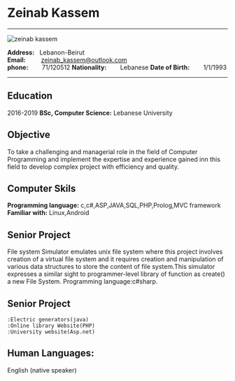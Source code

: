 # Zeinab Kassem

---

![zeinab kassem](/7CF1E484-B03C-4BE7-8CEA-3753BF93A0F4.jpeg "logo")

**Address:** &nbsp; Lebanon-Beirut </br>
**Email:** &nbsp;&nbsp;&nbsp;&nbsp;&nbsp;&nbsp;&nbsp;&nbsp;[zeinab_kassem@outlook.com](zeinab_kassem@outlook.com)</br>
**phone:** &nbsp;&nbsp;&nbsp;&nbsp;&nbsp;&nbsp; 71/120512
**Nationality:** &nbsp;&nbsp;&nbsp;&nbsp;&nbsp;&nbsp; Lebanese
**Date of Birth:** &nbsp;&nbsp;&nbsp;&nbsp;&nbsp;&nbsp; 1/1/1993

---

## Education

2016-2019
**BSc, Computer Science:** Lebanese University

## Objective

To take a challenging and managerial role in the field of Computer Programming and implement the expertise and experience gained inn this field to develop complex project with efficiency and quality.

## Computer Skils

**Programming language:** c,c#,ASP,JAVA,SQL,PHP,Prolog,MVC framework
**Familiar with:** Linux,Android

## Senior Project

File system Simulator emulates unix file system where this project involves creation of a virtual file system and it requires creation and manipulation of various data structures to store the content of file system.This simulator expresses a similar sight to programmer-level library of function as create() a new File System.
Programming language:c#sharp.

## Senior Project

    :Electric generators(java)
    :Online library Website(PHP)
    :University website(Asp.net)

## Human Languages:

English (native speaker)

